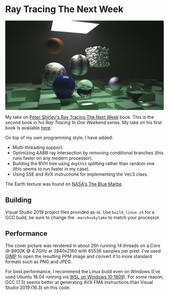 # Ray Tracing The Next Week

<img align="center" src="https://github.com/GPSnoopy/RayTracingTheNextWeek/blob/master/Book2.jpg">

My take on [Peter Shirley's Ray Tracing The Next Week](https://github.com/RayTracing/raytracing.github.io) book. This is the second book in his *Ray Tracing In One Weekend* series. My take on his first book is available [here](https://github.com/GPSnoopy/RayTracingInOneWeekend).

On top of my own programming style, I have added:
* Multi-threading support.
* Optimizing AABB ray intersection by removing conditional branches (this runs faster on any modern processor).
* Building the BVH tree using `depth%3` splitting rather than random one (this seems to run faster in my case).
* Using SSE and AVX instructions for implementing the Vec3 class.

The Earth texture was found on [NASA's The Blue Marbe](https://visibleearth.nasa.gov/view.php?id=57735).

## Building

Visual Studio 2019 project files provided as-is. Use `build_linux.sh` for a GCC build, be sure to change the `-march=skylake` to match your  processor.

## Performance

The cover picture was rendered in about 26h running 14 threads on a Core i9-9900K @ 4.7GHz at 3840x2160 with 65536 samples per pixel. I've used [GIMP](https://www.gimp.org/) to open the resulting PPM image and convert it to more standard formats such as PNG and JPEG.

For best performance, I recommend the Linux build even on Windows (I've used Ubuntu 18.04 running via [WSL on Windows 10 1809](https://en.wikipedia.org/wiki/Windows_Subsystem_for_Linux)). For some reason, GCC (7.3) seems better at generating AVX FMA instructions than Visual Studio 2019 (16.3) on this code.
